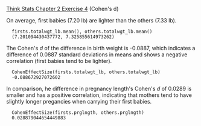[Think Stats Chapter 2 Exercise 4](http://greenteapress.com/thinkstats2/html/thinkstats2003.html#toc24) (Cohen's d)

On average, first babies (7.20 lb) are lighter than the others (7.33 lb).
```
  firsts.totalwgt_lb.mean(), others.totalwgt_lb.mean()
  (7.201094430437772, 7.325855614973262)
```

The Cohen's *d* of the difference in birth weight is -0.0887, which indicates a difference of 0.0887 standard deviations in means and shows a negative correlation (first babies tend to be lighter).
```
  CohenEffectSize(firsts.totalwgt_lb, others.totalwgt_lb)
  -0.088672927072602
```

In comparison, he difference in pregnancy length's Cohen's *d* of 0.0289 is smaller and has a positive correlation, indicating that mothers tend to have slightly longer pregancies when carrying their first babies.
```
  CohenEffectSize(firsts.prglngth, others.prglngth)
  0.028879044654449883
```
